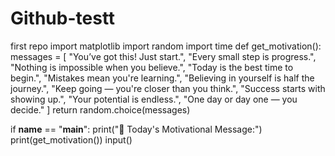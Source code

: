 # Github-testt
first repo
import matplotlib
import random
import time
def get_motivation():
    messages = [
        "You’ve got this! Just start.",
        "Every small step is progress.",
        "Nothing is impossible when you believe.",
        "Today is the best time to begin.",
        "Mistakes mean you're learning.",
        "Believing in yourself is half the journey.",
        "Keep going — you're closer than you think.",
        "Success starts with showing up.",
        "Your potential is endless.",
        "One day or day one — you decide."
    ]
    return random.choice(messages)

if __name__ == "__main__":
    print("🌟 Today's Motivational Message:")
    print(get_motivation())
input()
